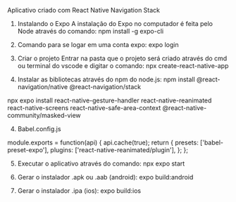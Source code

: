 Aplicativo criado com React Native Navigation Stack

1. Instalando o Expo
A instalação do Expo no computador é feita pelo Node através do comando:
npm install -g expo-cli

2.  Comando para se logar em uma conta expo:
expo login

3. Criar o projeto
Entrar na pasta que o projeto será criado através do cmd ou terminal do vscode e digitar o comando:
npx create-react-native-app <nome do projeto>

4. Instalar as bibliotecas através do npm do node.js:
npm install @react-navigation/native @react-navigation/stack

npx expo install react-native-gesture-handler react-native-reanimated react-native-screens react-native-safe-area-context @react-native-community/masked-view

4. Babel.config.js

module.exports = function(api) {
  api.cache(true);
  return {
    presets: ['babel-preset-expo'],
    plugins: ['react-native-reanimated/plugin'],
  };
};

5. Executar o aplicativo através do comando:
npx expo start

7. Gerar o instalador .apk ou .aab (android):
expo build:android

8. Gerar o instalador .ipa (ios):
expo build:ios

